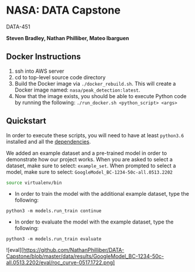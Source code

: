 # NASA: DATA Capstone
DATA-451

**Steven Bradley, Nathan Philliber, Mateo Ibarguen**

Docker Instructions
--
1. ssh into AWS server
2. cd to top-level source code directory
3. Build the Docker image via `./docker_rebuild.sh`. This will create a Docker image named: `nasa/peak_detection:latest`.
4. Now that the image exists, you should be able to execute Python code by running the following: `./run_docker.sh <python_script> <args>`

## Quickstart
In order to execute these scripts, you will need to have at least `python3.6` installed and all the [dependencies](requirements.txt).

We added an example dataset and a pre-trained model in order to demonstrate how our project works. When you are asked to select a dataset, make sure to select: `example_set`. When prompted to select a model, make sure to select: `GoogleModel_BC-1234-50c-all.0513.2202` 
```bash
source virtualenv/bin
```

- In order to train the model with the additional example dataset, type the following:
```
python3 -m models.run_train continue
```
- In order to evaluate the model with the example dataset, type the following:
```
python3 -m models.run_train evaluate
```

![eval][https://github.com/NathanPhilliber/DATA-Capstone/blob/master/data/results/GoogleModel_BC-1234-50c-all.0513.2202/eval/roc_curve-0517.1722.png]
